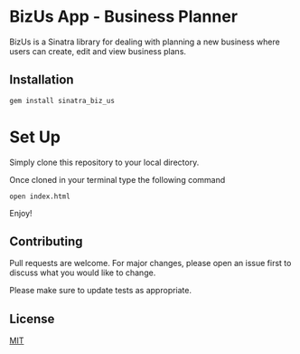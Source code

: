 # BizUs App - Business Planner

BizUs is a Sinatra library for dealing with planning a new business where users can create, edit and view business plans.


## Installation

```bash
gem install sinatra_biz_us
```

# Set Up

Simply clone this repository to your local directory.

Once cloned in your terminal type the following command

```
open index.html
```

Enjoy!
## Contributing
Pull requests are welcome. For major changes, please open an issue first to discuss what you would like to change.

Please make sure to update tests as appropriate.

## License
[MIT](https://choosealicense.com/licenses/mit/)
